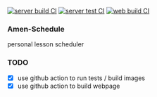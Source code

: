[![server build CI](https://github.com/KoaLaYT/amen-schedule/actions/workflows/server-build.yaml/badge.svg)](https://github.com/KoaLaYT/amen-schedule/actions/workflows/server-build.yaml)
[![server test CI](https://github.com/KoaLaYT/amen-schedule/actions/workflows/server-test.yaml/badge.svg)](https://github.com/KoaLaYT/amen-schedule/actions/workflows/server-test.yaml)
[![web build CI](https://github.com/KoaLaYT/amen-schedule/actions/workflows/web-build.yaml/badge.svg)](https://github.com/KoaLaYT/amen-schedule/actions/workflows/web-build.yaml)

### Amen-Schedule

personal lesson scheduler

### TODO

- [x] use github action to run tests / build images 
- [x] use github action to build webpage
